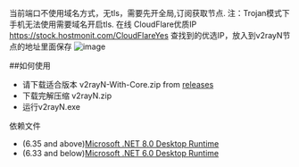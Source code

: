 当前端口不使用域名方式，无tls，需要先开全局,订阅获取节点.
注：Trojan模式下 手机无法使用需要域名开启tls.
在线 CloudFlare优质IP
https://stock.hostmonit.com/CloudFlareYes
查找到的优选IP，放入到v2rayN节点的地址里面保存
![image](https://github.com/bufanlin1988/CFWorkers-VT/assets/160445517/d8806103-6602-4898-9657-2ae2397bce37)

##如何使用
- 请下载适合版本 v2rayN-With-Core.zip from [releases](https://github.com/2dust/v2rayN/releases)
- 下载完解压缩 v2rayN.zip
- 运行v2rayN.exe

依赖文件
- (6.35 and above)[Microsoft .NET 8.0 Desktop Runtime ](https://dotnet.microsoft.com/en-us/download/dotnet/8.0)
- (6.33 and below)[Microsoft .NET 6.0 Desktop Runtime ](https://dotnet.microsoft.com/en-us/download/dotnet/6.0)


